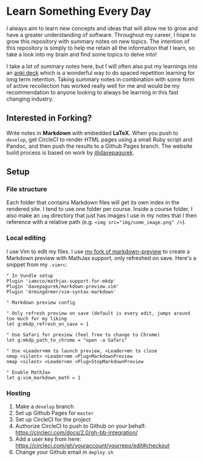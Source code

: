 # Learn Something Every Day
I always aim to learn new concepts and ideas that will allow me to grow and have a greater understanding of software. Throughout my career, I hope to grow this repository with summary notes on new topics. The intention of this repository is simply to help me retain all the information that I learn, so take a look into my brain and find some topics to delve into!

I take a lot of summary notes here, but I will often also put my learnings into an [anki deck](https://apps.ankiweb.net/) which is a wonderful way to do spaced repetition learning for long term retention. Taking summary notes in combination with some form of active recollection has worked really well for me and would be my recommendation to anyone looking to always be learning in this fast changing industry.

## Interested in Forking?
Write notes in **Markdown** with embedded **LaTeX.** When you push to `develop`, get CircleCI to render HTML pages using a small Ruby script and Pandoc, and then push the results to a Github Pages branch. The website build process is based on work by [@davepagurek](https://github.com/davepagurek/SE-Notes).

## Setup

### File structure
Each folder that contains Markdown files will get its own index in the rendered site. I tend to use one folder per course. Inside a course folder, I also make an `img` directory that just has images I use in my notes that I then reference with a relative path (e.g. `<img src="img/some_image.png" />`).

### Local editing
I use Vim to edit my files. I use <a href="https://github.com/davepagurek/markdown-preview.vim">my fork of markdown-preview</a> to create a Markdown preview with MathJax support, only refreshed on save. Here's a snippet from my `.vimrc`:

```vim
" In Vundle setup
Plugin 'iamcco/mathjax-support-for-mkdp'
Plugin 'davepagurek/markdown-preview.vim'
Plugin 'drmingdrmer/vim-syntax-markdown'

" Markdown preview config

" Only refresh preview on save (default is every edit, jumps around too much for my liking
let g:mkdp_refresh_on_save = 1

" Use Safari for preview (feel free to change to Chrome)
let g:mkdp_path_to_chrome = "open -a Safari"

" Use <Leader>mm to launch preview, <Leader>mn to close
nmap <silent> <Leader>mm <Plug>MarkdownPreview
nmap <silent> <Leader>mn <Plug>StopMarkdownPreview

" Enable MathJax
let g:vim_markdown_math = 1
```

### Hosting

1. Make a `develop` branch
2. Set up Github Pages for `master`
3. Set up CircleCI for the project
4. Authorize CircleCI to push to Github on your behalf: https://circleci.com/docs/2.0/gh-bb-integration/
5. Add a user key from here: https://circleci.com/gh/youraccount/yourrepo/edit#checkout
6. Change your Github email in `deploy.sh`
